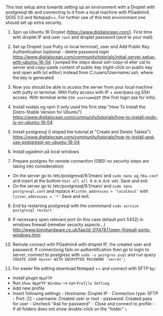 This test setup aims towards setting up an environment with a Droplet with postgresql db and connecting to it from a local machine with PGadmin4, QGIS 3.0 and Notepad++. For further use of this test environment one should set up extra security.

1) Spin up Ubuntu 16 Droplet (https://www.digitalocean.com/). First time with droplet IP and user `root` and droplet password (sent to your mail).

2) Set up Droplet (use Putty or local terminal), user and Add Public Key Authentication (optional - delete password login 
https://www.digitalocean.com/community/tutorials/initial-server-setup-with-ubuntu-16-04. I jumped the steps about ssh-copy-id eller cat to server and copy-paste content of public key (right-click on public key and open with txt editor) instead from C:/users/Username/.ssh, where the key is generated.

3) Now you should be able to access the server from your local machine with putty or terminal. With Putty access with IP + user/pass og SSH access. With terminal write `SSH username@IP` (the first login ask for info).

4) Install nodejs og npm (I only used the first step "How To Install the Distro-Stable Version for Ubuntu")
https://www.digitalocean.com/community/tutorials/how-to-install-node-js-on-ubuntu-16-04

5) Install postgresql (I stoped the tutorial at "Create and Delete Tables")
https://www.digitalocean.com/community/tutorials/how-to-install-and-use-postgresql-on-ubuntu-16-04

6) Install pgadmin på local windows

7) Prepare postgres for remote connection (OBS! no security steps are taking into consideration)
- On the server go to /etc/postgresql/9.1/main/ and `sudo nano pg_hba.conf` and insert at the buttom `host all all 0.0.0.0/0 md5`. Save and exit.
- On the server go to /etc/postgresql/9.1/main/ and `sudo nano postgresql.conf` and replace `#listen_addresses = 'localhost'` with `listen_addresses = '*'` Save and exit.

8) End by restarting postgresql with the commmand `sudo service postgresql restart`

9) If necessary open relevant port (in this case default port 5432) in windows firewall (remeber security aspects...)
http://www.tomshardware.co.uk/faq/id-3114787/open-firewall-ports-windows.html

10) Remote connect with PGadmin4 with droplet IP, the created user and password. If connectiong fails on authentification then go to login to server, connect to postgress with `sudo -u postgres psql` and run query `CREATE USER myuser WITH ENCRYPTED PASSWORD 'secret';`

11) For easier file editing download Notepad ++ and connect with SFTP by:
- Install plugin `NppFTP`
- Run `Show NppFTP Window` --> run `Profile Setting`
- Add new profile
- Insert following settings
      - Hostname: Droplet IP
      - Connection type: SFTP
      - Port: 22
      - username: Created user or root
      - password: Created pass for user
      - Uncheck "Ask for password"
      - Close and connect to profile
      - If all folders does not show double-click on the "folder" `\`
      
   
